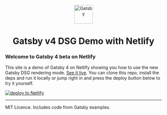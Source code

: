 <p align="center">
  <a href="https://www.gatsbyjs.com/?utm_source=starter&utm_medium=readme&utm_campaign=minimal-starter">
    <img alt="Gatsby" src="https://www.gatsbyjs.com/Gatsby-Monogram.svg" width="60" />
  </a>
</p>
<h1 align="center">
  Gatsby v4 DSG Demo with Netlify
</h1>

### Welcome to Gatsby 4 beta on Netlify

This site is a demo of Gatsby 4 on Netlify showing you how to use the new Gatsby DSG rendering mode. [See it live](https://gatsby4-dsg-demo.netlify.app/). You can clone this repo, install the deps and run it locally or jump right in and press the deploy button below to try it yourself.

[<img alt="deploy to Netlify" src="https://www.netlify.com/img/deploy/button.svg">](https://app.netlify.com/start/deploy?repository=https://github.com/kenny-io/Gatsby-v4-news#AWS_LAMBDA_JS_RUNTIME=nodejs14.x&NODE_VERSION=14&GATSBY_PRECOMPILE_DEVELOP_FUNCTIONS=true)

---

MIT Licence. Includes code from Gatsby examples.

